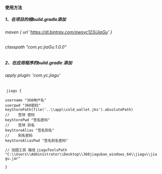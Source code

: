 #### 使用方法



##### 1、在项目的根build.gradle添加

###### 		maven { url 'https://dl.bintray.com/awsyc123/JiaGu' }

######  		classpath "com.yc:jiaGu:1.0.0"



##### 2、在应用程序的build.gradle 添加

######   	 apply plugin: 'com.yc.jiagu'

​    `jiagu {`

    username "360用户名"
    userpwd "360密码"
    keyStorePath(file('..\\app\\cold_wallet.jks').absolutePath)
    //    签领 密码
    keyStorePwd "签名密码"
    //    签领 别名
    keyStoreAlias "签名别名"
    //    别名密码
    keyStoreAliasPwd "签名别名密码"
`// 加固工具 路径`
    `jiaguToolsPath "C:\\Users\\Administrator\\Desktop\\360jiagubao_windows_64\\jiagu\\jiagu.jar"`

`}`









```




    
     
  
     
     

```